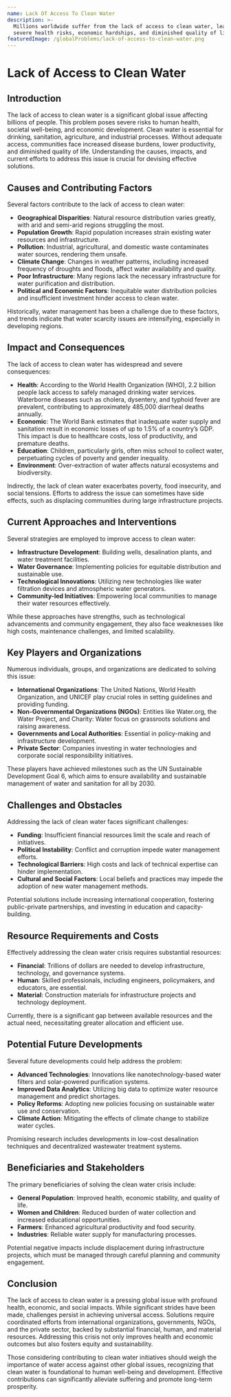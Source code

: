 ```yaml
---
name: Lack Of Access To Clean Water
description: >-
  Millions worldwide suffer from the lack of access to clean water, leading to
  severe health risks, economic hardships, and diminished quality of life.
featuredImage: /globalProblems/lack-of-access-to-clean-water.png
---
```

# Lack of Access to Clean Water

## Introduction
The lack of access to clean water is a significant global issue affecting billions of people. This problem poses severe risks to human health, societal well-being, and economic development. Clean water is essential for drinking, sanitation, agriculture, and industrial processes. Without adequate access, communities face increased disease burdens, lower productivity, and diminished quality of life. Understanding the causes, impacts, and current efforts to address this issue is crucial for devising effective solutions.

## Causes and Contributing Factors
Several factors contribute to the lack of access to clean water:

- **Geographical Disparities**: Natural resource distribution varies greatly, with arid and semi-arid regions struggling the most.
- **Population Growth**: Rapid population increases strain existing water resources and infrastructure.
- **Pollution**: Industrial, agricultural, and domestic waste contaminates water sources, rendering them unsafe.
- **Climate Change**: Changes in weather patterns, including increased frequency of droughts and floods, affect water availability and quality.
- **Poor Infrastructure**: Many regions lack the necessary infrastructure for water purification and distribution.
- **Political and Economic Factors**: Inequitable water distribution policies and insufficient investment hinder access to clean water.

Historically, water management has been a challenge due to these factors, and trends indicate that water scarcity issues are intensifying, especially in developing regions.

## Impact and Consequences
The lack of access to clean water has widespread and severe consequences:

- **Health**: According to the World Health Organization (WHO), 2.2 billion people lack access to safely managed drinking water services. Waterborne diseases such as cholera, dysentery, and typhoid fever are prevalent, contributing to approximately 485,000 diarrheal deaths annually.
- **Economic**: The World Bank estimates that inadequate water supply and sanitation result in economic losses of up to 1.5% of a country’s GDP. This impact is due to healthcare costs, loss of productivity, and premature deaths.
- **Education**: Children, particularly girls, often miss school to collect water, perpetuating cycles of poverty and gender inequality.
- **Environment**: Over-extraction of water affects natural ecosystems and biodiversity.

Indirectly, the lack of clean water exacerbates poverty, food insecurity, and social tensions. Efforts to address the issue can sometimes have side effects, such as displacing communities during large infrastructure projects.

## Current Approaches and Interventions
Several strategies are employed to improve access to clean water:

- **Infrastructure Development**: Building wells, desalination plants, and water treatment facilities.
- **Water Governance**: Implementing policies for equitable distribution and sustainable use.
- **Technological Innovations**: Utilizing new technologies like water filtration devices and atmospheric water generators.
- **Community-led Initiatives**: Empowering local communities to manage their water resources effectively.

While these approaches have strengths, such as technological advancements and community engagement, they also face weaknesses like high costs, maintenance challenges, and limited scalability.

## Key Players and Organizations
Numerous individuals, groups, and organizations are dedicated to solving this issue:

- **International Organizations**: The United Nations, World Health Organization, and UNICEF play crucial roles in setting guidelines and providing funding.
- **Non-Governmental Organizations (NGOs)**: Entities like Water.org, the Water Project, and Charity: Water focus on grassroots solutions and raising awareness.
- **Governments and Local Authorities**: Essential in policy-making and infrastructure development.
- **Private Sector**: Companies investing in water technologies and corporate social responsibility initiatives.

These players have achieved milestones such as the UN Sustainable Development Goal 6, which aims to ensure availability and sustainable management of water and sanitation for all by 2030.

## Challenges and Obstacles
Addressing the lack of clean water faces significant challenges:

- **Funding**: Insufficient financial resources limit the scale and reach of initiatives.
- **Political Instability**: Conflict and corruption impede water management efforts.
- **Technological Barriers**: High costs and lack of technical expertise can hinder implementation.
- **Cultural and Social Factors**: Local beliefs and practices may impede the adoption of new water management methods.

Potential solutions include increasing international cooperation, fostering public-private partnerships, and investing in education and capacity-building.

## Resource Requirements and Costs
Effectively addressing the clean water crisis requires substantial resources:

- **Financial**: Trillions of dollars are needed to develop infrastructure, technology, and governance systems.
- **Human**: Skilled professionals, including engineers, policymakers, and educators, are essential.
- **Material**: Construction materials for infrastructure projects and technology deployment.

Currently, there is a significant gap between available resources and the actual need, necessitating greater allocation and efficient use.

## Potential Future Developments
Several future developments could help address the problem:

- **Advanced Technologies**: Innovations like nanotechnology-based water filters and solar-powered purification systems.
- **Improved Data Analytics**: Utilizing big data to optimize water resource management and predict shortages.
- **Policy Reforms**: Adopting new policies focusing on sustainable water use and conservation.
- **Climate Action**: Mitigating the effects of climate change to stabilize water cycles.

Promising research includes developments in low-cost desalination techniques and decentralized wastewater treatment systems.

## Beneficiaries and Stakeholders
The primary beneficiaries of solving the clean water crisis include:

- **General Population**: Improved health, economic stability, and quality of life.
- **Women and Children**: Reduced burden of water collection and increased educational opportunities.
- **Farmers**: Enhanced agricultural productivity and food security.
- **Industries**: Reliable water supply for manufacturing processes.

Potential negative impacts include displacement during infrastructure projects, which must be managed through careful planning and community engagement.

## Conclusion
The lack of access to clean water is a pressing global issue with profound health, economic, and social impacts. While significant strides have been made, challenges persist in achieving universal access. Solutions require coordinated efforts from international organizations, governments, NGOs, and the private sector, backed by substantial financial, human, and material resources. Addressing this crisis not only improves health and economic outcomes but also fosters equity and sustainability.

Those considering contributing to clean water initiatives should weigh the importance of water access against other global issues, recognizing that clean water is foundational to human well-being and development. Effective contributions can significantly alleviate suffering and promote long-term prosperity.
